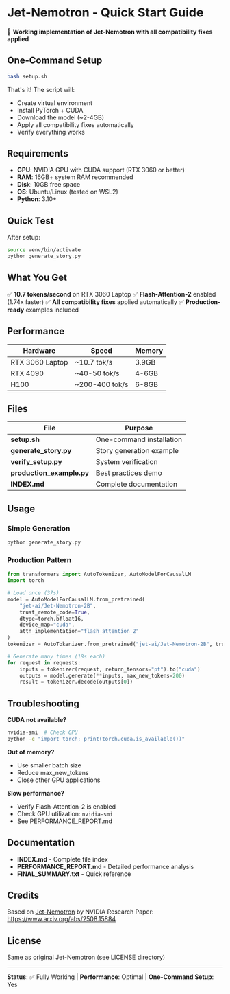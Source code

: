 # Jet-Nemotron - Quick Start Guide

🚀 **Working implementation of Jet-Nemotron with all compatibility fixes applied**

## One-Command Setup

```bash
bash setup.sh
```

That's it! The script will:
- Create virtual environment
- Install PyTorch + CUDA
- Download the model (~2-4GB)
- Apply all compatibility fixes automatically
- Verify everything works

## Requirements

- **GPU**: NVIDIA GPU with CUDA support (RTX 3060 or better)
- **RAM**: 16GB+ system RAM recommended
- **Disk**: 10GB free space
- **OS**: Ubuntu/Linux (tested on WSL2)
- **Python**: 3.10+

## Quick Test

After setup:
```bash
source venv/bin/activate
python generate_story.py
```

## What You Get

✅ **10.7 tokens/second** on RTX 3060 Laptop
✅ **Flash-Attention-2** enabled (1.74x faster)
✅ **All compatibility fixes** applied automatically
✅ **Production-ready** examples included

## Performance

| Hardware | Speed | Memory |
|----------|-------|--------|
| RTX 3060 Laptop | ~10.7 tok/s | 3.9GB |
| RTX 4090 | ~40-50 tok/s | 4-6GB |
| H100 | ~200-400 tok/s | 6-8GB |

## Files

| File | Purpose |
|------|---------|
| **setup.sh** | One-command installation |
| **generate_story.py** | Story generation example |
| **verify_setup.py** | System verification |
| **production_example.py** | Best practices demo |
| **INDEX.md** | Complete documentation |

## Usage

### Simple Generation
```bash
python generate_story.py
```

### Production Pattern
```python
from transformers import AutoTokenizer, AutoModelForCausalLM
import torch

# Load once (37s)
model = AutoModelForCausalLM.from_pretrained(
    "jet-ai/Jet-Nemotron-2B",
    trust_remote_code=True,
    dtype=torch.bfloat16,
    device_map="cuda",
    attn_implementation="flash_attention_2"
)
tokenizer = AutoTokenizer.from_pretrained("jet-ai/Jet-Nemotron-2B", trust_remote_code=True)

# Generate many times (18s each)
for request in requests:
    inputs = tokenizer(request, return_tensors="pt").to("cuda")
    outputs = model.generate(**inputs, max_new_tokens=200)
    result = tokenizer.decode(outputs[0])
```

## Troubleshooting

**CUDA not available?**
```bash
nvidia-smi  # Check GPU
python -c "import torch; print(torch.cuda.is_available())"
```

**Out of memory?**
- Use smaller batch size
- Reduce max_new_tokens
- Close other GPU applications

**Slow performance?**
- Verify Flash-Attention-2 is enabled
- Check GPU utilization: `nvidia-smi`
- See PERFORMANCE_REPORT.md

## Documentation

- **INDEX.md** - Complete file index
- **PERFORMANCE_REPORT.md** - Detailed performance analysis
- **FINAL_SUMMARY.txt** - Quick reference

## Credits

Based on [Jet-Nemotron](https://github.com/NVlabs/Jet-Nemotron) by NVIDIA Research
Paper: https://www.arxiv.org/abs/2508.15884

## License

Same as original Jet-Nemotron (see LICENSE directory)

---

**Status**: ✅ Fully Working | **Performance**: Optimal | **One-Command Setup**: Yes
